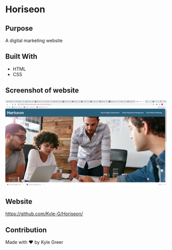 # Horiseon

## Purpose
A digital marketing website

## Built With
* HTML
* CSS

## Screenshot of website
![Horiseon website](/assets/images/Horiseon.png "Horiseon")

## Website
https://github.com/Kyle-G/Horiseon/

## Contribution
Made with ❤️ by Kyle Greer